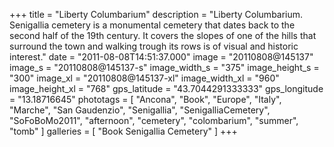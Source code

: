 +++
title = "Liberty Columbarium"
description = "Liberty Columbarium. Senigallia cemetery is a monumental cemetery that dates back to the second half of the 19th century. It covers the slopes of one of the hills that surround the town and walking trough its rows is of visual and historic interest."
date = "2011-08-08T14:51:37.000"
image = "20110808@145137"
image_s = "20110808@145137-s"
image_width_s = "375"
image_height_s = "300"
image_xl = "20110808@145137-xl"
image_width_xl = "960"
image_height_xl = "768"
gps_latitude = "43.7044291333333"
gps_longitude = "13.18716645"
phototags = [ "Ancona", "Book", "Europe", "Italy", "Marche", "San Gaudenzio", "Senigallia", "SenigalliaCemetery", "SoFoBoMo2011", "afternoon", "cemetery", "colombarium", "summer", "tomb" ]
galleries = [ "Book Senigallia Cemetery" ]
+++

